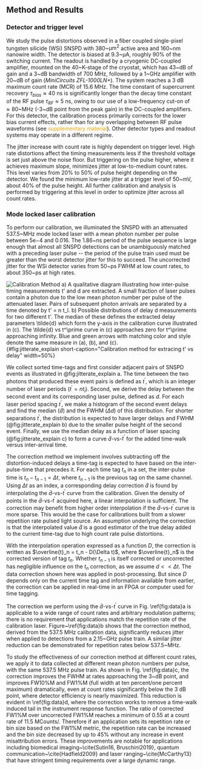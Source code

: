 ## Method and Results

### Detector and trigger level

We study the pulse distortions observed in a fiber coupled single-pixel tungsten silicide (WSi) SNSPD with 380~$\mathrm{\upmu m^2}$ active area and 160~nm nanowire width. The detector is biased at 9.3~$\mathrm{\upmu A}$, roughly 90\% of the switching current. The readout is handled by a cryogenic DC-coupled amplifier, mounted on the 40~K-stage of the cryostat, which has 43~dB of gain and a 3~dB bandwidth of 700 MHz, followed by a 1~GHz amplifier with 20~dB of gain (*MiniCircuits ZFL-1000LN+*). The system reaches a $3~\mathrm{dB}$ maximum count rate (MCR) of $15.6~\mathrm{MHz}$. The time constant of supercurrent recovery $\tau_{bias} \approx 40~\mathrm{ns}$ is significantly longer than the decay time constant of the RF pulse $\tau_{RF} \approx 5~\mathrm{ns}$, owing to our use of a low-frequency cut-on of $\approx 80$~MHz (-3~dB point from the peak gain) in the DC-coupled amplifiers. For this detector, the calibration process primarily corrects for the lower bias current effects, rather than for any overlapping between RF pulse waveforms (see <span style="color: orange">supplementary material</span>). Other detector types and readout systems may operate in a different regime. 

The jitter increase with count rate is highly dependent on trigger level. High rate distortions affect the timing measurements less if the threshold voltage is set just above the noise floor. 
But triggering on the pulse higher, where it achieves maximum slope, minimizes jitter at low-to-medium count rates. This level varies from 20\% to 50\% of pulse height depending on the detector. We found the minimum low-rate jitter at a trigger level of 50~mV, about 40\% of the pulse height. All further calibration and analysis is performed by triggering at this level in order to optimize jitter across all count rates.

### Mode locked laser calibration

To perform our calibration, we illuminated the SNSPD with an attenuated 537.5~MHz mode locked laser with a mean photon number per pulse between $5\mathrm{e}{-4}$ and $0.016$. The 1.86~ns period of the pulse sequence is large enough that almost all SNSPD detections can be unambiguously matched with a preceding laser pulse -- the period of the pulse train used must be greater than the worst detector jitter for this to succeed. The uncorrected jitter for the WSi detector varies from 50~ps FWHM at low count rates, to about 350~ps at high rates.

![**Calibration Method** a) A qualitative diagram illustrating how inter-pulse timing measurements $t'$ and $d$ are extracted. A small fraction of laser pulses contain a photon due to the low mean photon number per pulse of the attenuated laser. Pairs of subsequent photon arrivals are separated by a time denoted by $t' = n t_l$. b) Possible distributions of delay $d$ measurements for two different $t'$. The median of these defines the extracted delay parameters $\tilde{d}$ which form the y-axis in the calibration curve illustrated in (c). The $\tilde{d}$ vs $t^\prime$ curve in (c) approaches zero for $t^\prime$ approaching infinity. Blue and green arrows with matching color and style denote the same measure in (a), (b), and (c).](./figs_02/jitterate_explain_light.svg){#fig:jitterate_explain short-caption="Calibration method for extracing t' vs delay" width=50%}

We collect sorted time-tags and first consider adjacent pairs of SNSPD events as illustrated in @fig:jitterate_explain a. The time between the two photons that produced these event pairs is defined as $t^\prime$, which is an integer number of laser periods ($t^\prime = n t_{l}$). Second, we derive the delay between the second event and its corresponding laser pulse, defined as $d$. For each laser period spacing $t^\prime$, we make a histogram of the second event delays and find the median ($\tilde{d}$) and the FWHM ($\Delta {d}$) of this distribution. For shorter separations $t^\prime$, the distribution is expected to have larger delays and FWHM (@fig:jitterate_explain b) due to the smaller pulse height of the second event. Finally, we use the median delay as a function of laser spacing (@fig:jitterate_explain c) to form a curve $\tilde{d}$-vs-$t^\prime$ for the added time-walk versus inter-arrival time.

The correction method we implement involves subtracting off the distortion-induced delays a time-tag is expected to have based on the inter-pulse-time that precedes it. For each time tag $t_n$ in a set, the inter-pulse time is $t_n - t_{n-1} = \Delta t$, where $t_{n-1}$ is the previous tag on the same channel. Using $\Delta t$ as an index, a corresponding delay correction $\hat{d}$ is found by interpolating the $\tilde{d}$-vs-$t^\prime$ curve from the calibration. Given the density of points in the $\tilde{d}$-vs-$t^\prime$ acquired here, a linear interpolation is sufficient. The correction may benefit from higher order interpolation if the $\tilde{d}$-vs-$t^\prime$ curve is more sparse. This would be the case for calibrations built from a slower repetition rate pulsed light source.  An assumption underlying the correction is that the interpolated value $\hat{d}$ is a good estimator of the true delay added to the current time-tag due to high count rate pulse distortions.


With the interpolation operation expressed as a function $D$, the correction is written as $\overline{t}_n = t_n - D(\Delta t)$, where $\overline{t}_n$ is the corrected version of tag $t_n$. Whether $t_{n-1}$ is itself corrected or uncorrected has negligible influence on the $t_n$ correction, as we assume $d << \Delta t$. The data correction shown here was applied in post-processing. But since $D$ depends only on the current time tag and information available from earlier, the correction can be applied in real-time in an FPGA or computer used for time tagging.

<!-- \begin{figure}[!htbp]
  \centering
  \includegraphics[width=1\linewidth]{single_height_Nov.eps}

  \caption{
    (a) Delay and intrinsic jitter curves extracted from the 537.5 MHz pulsed light dataset. (b) Histogram of corrected (black) and uncorrected (dashed grey) time tags from a 2.15 GHz pulse train, corrected using a calibration curve developed with the 537.5 MHz dataset. The improvement affirms that the light modulation used for an application need not match the repetition rate of the calibration laser. (c) Effect of the correction on measurements of system jitter over a range of rates approaching the maximum count rate. (d) Corrected (solid) and uncorrected (dashed) instrument response functions with color-matched arrows showing the location of the width-statistics plotted above in (c). The black vertical line in (c) is drawn at the count rate of this plot. Inset shows linear scaling. (e) Corrected (solid) and uncorrected (dashed) histogram analogous to (d), but at a higher count rate indicated by the grey line in (c).
  }

  \label{fig:data}
\end{figure} -->


The correction we perform using the $\tilde{d}$-vs-$t^\prime$ curve in Fig. \ref{fig:data}a is applicable to a wide range of count rates and arbitrary modulation patterns; there is no requirement that applications match the repetition rate of the calibration laser. Figure~\ref{fig:data}b shows that the correction method, derived from the 537.5 MHz calibration data, significantly reduces jitter when applied to detections from a 2.15~GHz pulse train. A similar jitter reduction can be demonstrated for repetition rates below 537.5~MHz. 

To study the effectiveness of our correction method at different count rates, we apply it to data collected at different mean photon numbers per pulse, with the same 537.5 MHz pulse train. As shown in Fig. \ref{fig:data}c, the correction improves the FWHM at rates approaching the 3~dB point, and improves FW10\%M and FW1\%M (full width at ten percent/one percent maximum) dramatically, even at count rates significantly below the 3 dB point, where detector efficiency is nearly maximized. This reduction is evident in \ref{fig:data}d, where the correction works to remove a time-walk induced tail in the instrument response function. The ratio of corrected FW1\%M over uncorrected FW1\%M reaches a minimum of 0.55 at a count rate of 11.5 MCounts/. Therefore if an application sets its repetition rate or bin size based on the FW1\%M metric, the repetition rate can be increased and the bin size decreased by up to 45\% without any increase in event misattribution errors. These improvements are notable for applications including biomedical imaging~\cite{Sutin16, Bruschini2019}, quantum communication~\cite{Hadfield2009} and laser ranging~\cite{McCarthy13} that have stringent timing requirements over a large dynamic range. 